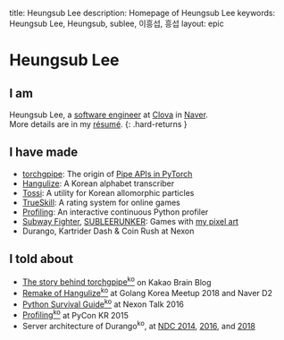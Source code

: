 title: Heungsub Lee
description: Homepage of Heungsub Lee
keywords: Heungsub Lee, Heungsub, sublee, 이흥섭, 흥섭
layout: epic

Heungsub Lee
============

I am
----

Heungsub Lee, a [software engineer][] at [Clova][] in [Naver][].
<br>
More details are in my [résumé](/resume/).
{: .hard-returns }

[software engineer]: https://github.com/sublee
[clova]: https://clova.ai/
[naver]: https://navercorp.com/en

I have made
-----------

- [torchgpipe][]: The origin of [Pipe APIs in PyTorch][pytorch-pipe]
- [Hangulize][]: A Korean alphabet transcriber
- [Tossi][]: A utility for Korean allomorphic particles
- [TrueSkill][]: A rating system for online games
- [Profiling][]: An interactive continuous Python profiler
- [Subway Fighter][], [SUBLEERUNKER][]: Games with [my pixel art][DeviantArt]
- Durango, Kartrider Dash & Coin Rush at Nexon

[torchgpipe]:     https://torchgpipe.readthedocs.io/
[pytorch-pipe]:   https://pytorch.org/docs/1.8.0/pipeline.html
[Hangulize]:      https://hangulize.org/
[Tossi]:          https://github.com/what-studio/tossi
[TrueSkill]:      https://trueskill.org/
[Profiling]:      https://github.com/what-studio/profiling
[Subway Fighter]: https://yeonghoey.itch.io/subway-fighter
[SUBLEERUNKER]:   /runker/
[DeviantArt]:     https://www.deviantart.com/sublee/gallery/?catpath=/

I told about
------------

- [The story behind torchgpipe<sup>ko</sup>][torchgpipe-blog] on Kakao Brain Blog
- [Remake of Hangulize<sup>ko</sup>][gokr1808] at Golang Korea Meetup 2018 and Naver D2
- [Python Survival Guide<sup>ko</sup>][nxtk16] at Nexon Talk 2016
- [Profiling<sup>ko</sup>][pycon15] at PyCon KR 2015
- Server architecture of Durango<sup>ko</sup>, at [NDC 2014][ndc14], [2016][ndc16], and [2018][ndc18]

[torchgpipe-blog]: https://web.archive.org/web/20210925010309/https://webcache.googleusercontent.com/search?q=cache%3AcpIWI_HdsKAJ%3Ahttps%3A%2F%2Fkakaobrain.com%2Fblog%2F66
[gokr1808]: https://subl.ee/~gokr1808
[nxtk16]:   https://subl.ee/~nxtk16
[pycon15]:  https://subl.ee/~pycon15

[ndc14]: https://subl.ee/~ndc14
[ndc16]: https://subl.ee/~ndc16
[ndc18]: https://subl.ee/~ndc18
